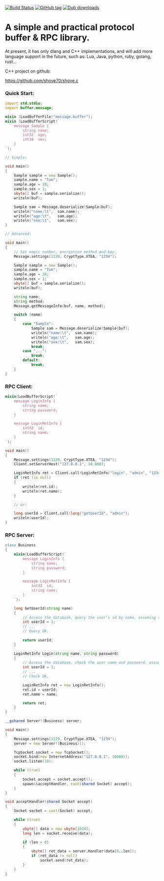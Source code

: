 [![Build Status](https://travis-ci.org/shove70/buffer.svg?branch=master)](https://travis-ci.org/shove70/buffer)
[![GitHub tag](https://img.shields.io/github/tag/shove70/buffer.svg?maxAge=86400)](https://github.com/shove70/buffer/releases)
[![Dub downloads](https://img.shields.io/dub/dt/buffer.svg)](http://code.dlang.org/packages/buffer)

# A simple and practical protocol buffer & RPC library.

At present, it has only dlang and C++ implementations, and will add more language support in the future, such as: Lua, Java, python, ruby, golang, rust...

C++ project on github:

https://github.com/shove70/shove.c


### Quick Start:

```d
import std.stdio;
import buffer.message;

mixin (LoadBufferFile!"message.buffer");
mixin (LoadBufferScript!`
    message Sample {
        string name;
        int32  age;
        int16  sex;
    }
`);

// Simple:

void main()
{
    Sample sample = new Sample();
    sample.name = "Tom";
    sample.age = 20;
    sample.sex = 1;
    ubyte[] buf = sample.serialize();
    writeln(buf);

    Sample sam = Message.deserialize!Sample(buf);
    writeln("name:\t",  sam.name);
    writeln("age:\t",   sam.age);
    writeln("sex:\t",   sam.sex);
}

// Advanced:

void main()
{
    // Set magic number, encryption method and key.
    Message.settings(1229, CryptType.XTEA, "1234");

    Sample sample = new Sample();
    sample.name = "Tom";
    sample.age = 20;
    sample.sex = 1;
    ubyte[] buf = sample.serialize();
    writeln(buf);

    string name;
    string method;
    Message.getMessageInfo(buf, name, method);

    switch (name)
    {
        case "Sample":
            Sample sam = Message.deserialize!Sample(buf);
            writeln("name:\t",  sam.name);
            writeln("age:\t",   sam.age);
            writeln("sex:\t",   sam.sex);
            break;
        case "...":
            break;
        default:
            break;
    }
}
```

### RPC Client:

```d
mixin(LoadBufferScript!`
    message LoginInfo {
        string name;
        string password;
    }

    message LoginRetInfo {
        int32  id;
        string name;
    }
`);

void main()
{
    Message.settings(1229, CryptType.XTEA, "1234");
    Client.setServerHost("127.0.0.1", 10_000);

    LoginRetInfo ret = Client.call!LoginRetInfo("login", "admin", "123456");
    if (ret !is null)
    {
        writeln(ret.id);
        writeln(ret.name);
    }

    // or:

    long userId = Client.call!long("getUserId", "admin");
    writeln(userId);
}
```

### RPC Server:

```d
class Business
{
    mixin(LoadBufferScript!`
        message LoginInfo {
            string name;
            string password;
        }

        message LoginRetInfo {
            int32  id;
            string name;
        }
    `);

    long GetUserId(string name)
    {
        // Access the database, query the user's id by name, assuming the user's ID is 1
        int userId = 1;
        // ...
        // Query OK.
        
        return userId;
    }

    LoginRetInfo Login(string name, string password)
    {
        // Access the database, check the user name and password, assuming the validation passed, the user's ID is 1
        int userId = 1;
        // ...
        // Check OK.

        LoginRetInfo ret = new LoginRetInfo();
        ret.id = userId;
        ret.name = name;

        return ret;
    }
}

__gshared Server!(Business) server;

void main()
{
    Message.settings(1229, CryptType.XTEA, "1234");
    server = new Server!(Business)();

    TcpSocket socket = new TcpSocket();
    socket.bind(new InternetAddress("127.0.0.1", 10000));
    socket.listen(10);

    while (true)
    {
        Socket accept = socket.accept();
        spawn(&acceptHandler, cast(shared Socket) accept);
    }
}

void acceptHandler(shared Socket accept)
{
    Socket socket = cast(Socket) accept;

    while (true)
    {
        ubyte[] data = new ubyte[1024];
        long len = socket.receive(data);

        if (len > 0)
        {
            ubyte[] ret_data = server.Handler(data[0..len]);
            if (ret_data != null)
                socket.send(ret_data);
        }
    }
}
```
